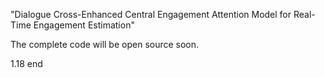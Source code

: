 "Dialogue Cross-Enhanced Central Engagement Attention Model for Real-Time Engagement Estimation"

The complete code will be open source soon.


1.18 end
